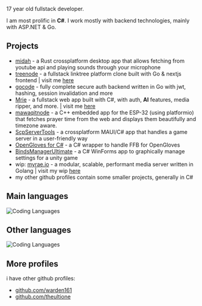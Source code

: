17 year old fullstack developer.

I am most prolific in **C#**. I work mostly with backend technologies, mainly with ASP.NET & Go.

## Projects
- [midah](https://github.com/akramboussanni/midah) - a Rust crossplatform desktop app that allows fetching from youtube api and playing sounds through your microphone
- [treenode](https://github.com/akramboussanni/treenode) - a fullstack linktree platform clone built with Go & nextjs frontend | visit me [here](https://kimotherapy.dev)
- [gocode](https://github.com/akramboussanni/gocode) - fully complete secure auth backend written in Go with jwt, hashing, session invalidation and more 
- [Mrie](https://github.com/akramboussanni/Mrie) - a fullstack web app built with C#, with auth, **AI** features, media ripper, and more. | visit me [here](https://mrie.dev)
- [mawaqitnode](https://github.com/akramboussanni/mawaqitnode) - a C++ embedded app for the ESP-32 (using platformio) that fetches prayer time from the web and displays them beautifully and timezone aware.
- [ScpServerTools](https://github.com/warden161/ScpServerTools) - a crossplatform MAUI/C# app that handles a game server in a user-friendly way
- [OpenGloves for C#](https://github.com/TheUltiOne/OpenGloves-Unity) - a C# wrapper to handle FFB for OpenGloves 
- [BindsManagerUltimate](https://github.com/TheUltiOne/BindsManagerUltimate) - a C# WinForms app to graphically manage settings for a unity game
- wip: [myrae.io](https://github.com/akramboussanni/myrae) - a modular, scalable, performant media server written in Golang | visit my wip [here](https://myrae.io)
- my other github profiles contain some smaller projects, generally in C#

## Main languages
![Coding Languages](https://skills-icons.vercel.app/api/icons?i=csharp,go)

## Other languages
![Coding Languages](https://skills-icons.vercel.app/api/icons?i=java,ts,cpp,python,rust)

## More profiles
i have other github profiles:
- [github.com/warden161](https://github.com/warden161)
- [github.com/theultione](https://github.com/theultione)
